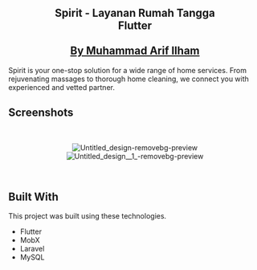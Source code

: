 <h2 align="center">
  Spirit - Layanan Rumah Tangga<br/>
  Flutter<br/>
</br>
  <a href="https://www.arifilham.my.id" target="_blank">By Muhammad Arif Ilham</a>
</h2>

 Spirit is your one-stop solution for a wide range of home services. From rejuvenating massages to thorough home cleaning, we connect you with experienced and vetted partner.
</br>

## Screenshots

</br>

<center>

![Untitled_design-removebg-preview](https://github.com/user-attachments/assets/65a2f36e-08f6-42ef-93c6-0300168bd85c)
![Untitled_design__1_-removebg-preview](https://github.com/user-attachments/assets/aa053bb5-e3fa-47bc-b0e8-e4987961ffe4)

</center>

<br/>

## Built With

This project was built using these technologies.

- Flutter
- MobX
- Laravel
- MySQL
